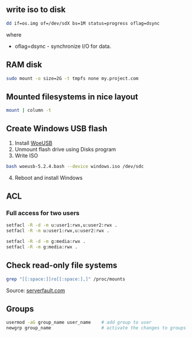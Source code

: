 ## write iso to disk
```bash
dd if=os.img of=/dev/sdX bs=1M status=progress oflag=dsync
```
where
- oflag=dsync - synchronize I/O for data.

## RAM disk
```bash
sudo mount -o size=2G -t tmpfs none my.project.com
```

## Mounted filesystems in nice layout
```bash
mount | column -t
```
## Create Windows USB flash

1. Install [WoeUSB](https://github.com/WoeUSB/WoeUSB)
2. Unmount flash drive using Disks program
3. Write ISO
```bash
bash woeusb-5.2.4.bash --device windows.iso /dev/sdc
```
4. Reboot and install Windows

## ACL

### Full access for two users
```bash
setfacl -R -d -m u:user1:rwx,u:user2:rwx .
setfacl -R -m u:user1:rwx,u:user2:rwx .

setfacl -R -d -m g:media:rwx .
setfacl -R -m g:media:rwx .
```
## Check read-only file systems
```bash
grep "[[:space:]]ro[[:space:],]" /proc/mounts
```
Source: [serverfault.com](https://serverfault.com/questions/193971/determine-if-filesystem-or-partition-is-mounted-ro-or-rw-via-bash-script#answer-349025)

## Groups

```bash
usermod -aG group_name user_name    # add group to user
newgrp group_name                   # activate the changes to groups
```